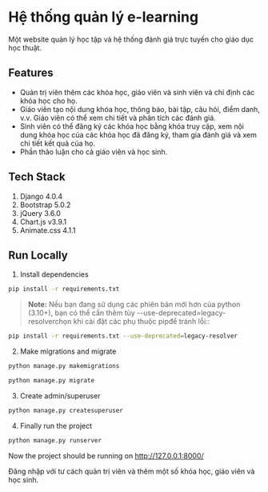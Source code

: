 # Hệ thống quản lý e-learning

Một website quản lý học tập và hệ thống đánh giá trực tuyến cho giáo dục học thuật.

## Features

- Quản trị viên thêm các khóa học, giáo viên và sinh viên và chỉ định các khóa học cho họ.
- Giáo viên tạo nội dung khóa học, thông báo, bài tập, câu hỏi, điểm danh, v.v. Giáo viên có thể xem chi tiết và phân tích các đánh giá.
- Sinh viên có thể đăng ký các khóa học bằng khóa truy cập, xem nội dung khóa học của các khóa học đã đăng ký, tham gia đánh giá và xem chi tiết kết quả của họ.
- Phần thảo luận cho cả giáo viên và học sinh.


## Tech Stack

1. Django 4.0.4
2. Bootstrap 5.0.2
3. jQuery 3.6.0
4. Chart.js v3.9.1
5. Animate.css 4.1.1


## Run Locally

1. Install dependencies

```bash
pip install -r requirements.txt
```

> **Note:** Nếu bạn đang sử dụng các phiên bản mới hơn của python (3.10+), bạn có thể cần thêm tùy --use-deprecated=legacy-resolverchọn khi cài đặt các phụ thuộc pipđể tránh lỗi:\:

```bash
pip install -r requirements.txt --use-deprecated=legacy-resolver
```

2. Make migrations and migrate

```bash
python manage.py makemigrations
```

```bash
python manage.py migrate
```

3. Create admin/superuser

```bash
python manage.py createsuperuser
```

4. Finally run the project

```bash
python manage.py runserver
```

Now the project should be running on http://127.0.0.1:8000/

Đăng nhập với tư cách quản trị viên và thêm một số khóa học, giáo viên và học sinh.

